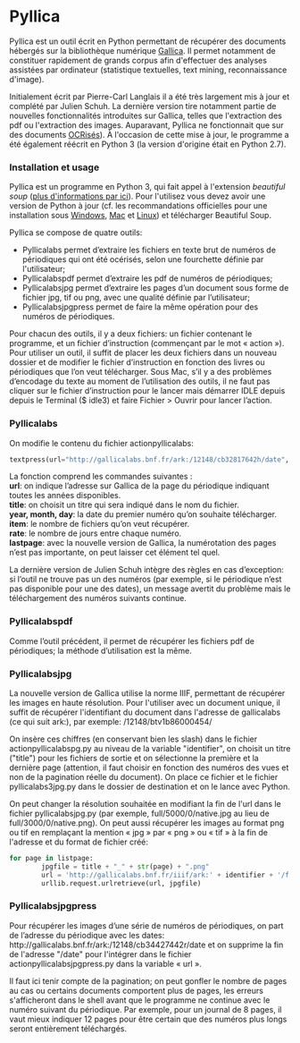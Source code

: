 Pyllica
=======

Pyllica est un outil écrit en Python permettant de récupérer des documents hébergés sur la bibliothèque numérique 
<a href="http://gallica.bnf.fr/">Gallica</a>. Il permet notamment de constituer rapidement de grands corpus afin d'effectuer des analyses assistées par ordinateur (statistique textuelles, text mining, reconnaissance d'image).

Initialement écrit par Pierre-Carl Langlais il a été très largement mis à jour et complété par Julien Schuh. La dernière version tire notamment partie de nouvelles fonctionnalités introduites sur Gallica, telles que l'extraction des pdf ou l'extraction des images. Auparavant, Pyllica ne fonctionnait que sur des documents <a href="https://en.wikipedia.org/wiki/Optical_character_recognition">OCRisés</a>). À l'occasion de cette mise à jour, le programme a été également réécrit en Python 3 (la version d'origine était en Python 2.7).

<h3>Installation et usage</h3>

Pyllica est un programme en Python 3, qui fait appel à l'extension <em>beautiful soup</em> (<a href="http://www.crummy.com/software/BeautifulSoup/)">plus d'informations par ici</a>). Pour l'utilisez vous devez avoir une version de Python à jour (cf. les recommandations officielles pour une installation sous <a href="https://docs.python.org/3/using/windows.html">Windows</a>, <a href="https://docs.python.org/3/using/mac.html">Mac</a> et <a href="https://docs.python.org/3/using/unix.html">Linux</a>) et télécharger Beautiful Soup.

Pyllica se compose de quatre outils:
- Pyllicalabs permet d’extraire les fichiers en texte brut de numéros de périodiques qui ont été océrisés, selon une fourchette définie par l'utilisateur;
- Pyllicalabspdf permet d’extraire les pdf de numéros de périodiques;
- Pyllicalabsjpg permet d’extraire les pages d’un document sous forme de fichier jpg, tif ou png, avec une qualité définie par l’utilisateur;
- Pyllicalabsjpgpress permet de faire la même opération pour des numéros de périodiques.

Pour chacun des outils, il y a deux fichiers: un fichier contenant le programme, et un fichier d’instruction (commençant par le mot « action »). Pour utiliser un outil, il suffit de placer les deux fichiers dans un nouveau dossier et de modifier le fichier d’instruction en fonction des livres ou périodiques que l’on veut télécharger. Sous Mac, s’il y a des problèmes d’encodage du texte au moment de l’utilisation des outils, il ne faut pas cliquer sur le fichier d’instruction pour le lancer mais démarrer IDLE depuis depuis le Terminal ($ idle3) et faire Fichier > Ouvrir pour lancer l’action.

<h3>Pyllicalabs</h3>
On modifie le contenu du fichier actionpyllicalabs:

```python
textpress(url="http://gallicalabs.bnf.fr/ark:/12148/cb32817642h/date", title="lemoderniste", year=1889, month=5, day=25, item=52, rate=7, lastpage=11)
```

La fonction comprend les commandes suivantes :<br/>
        <b>url</b>: on indique l’adresse sur Gallica de la page du périodique indiquant toutes les années disponibles.<br/>
        <b>title</b>: on choisit un titre qui sera indiqué dans le nom du fichier.<br/>
        <b>year, month, day</b>: la date du premier numéro qu’on souhaite télécharger.<br/>
        <b>item</b>: le nombre de fichiers qu’on veut récupérer.<br/>
        <b>rate</b>: le nombre de jours entre chaque numéro.<br/>
        <b>lastpage</b>: avec la nouvelle version de Gallica, la numérotation des pages n’est pas importante, on peut laisser cet élément tel quel.<br/>

La dernière version de Julien Schuh intègre des règles en cas d’exception: si l’outil ne trouve pas un des numéros (par exemple, si le périodique n’est pas disponible pour une des dates), un message avertit du problème mais le téléchargement des numéros suivants continue.

<h3>Pyllicalabspdf</h3>
Comme l’outil précédent, il permet de récupérer les fichiers pdf de périodiques; la méthode d’utilisation est la même.

<h3>Pyllicalabsjpg</h3>
La nouvelle version de Gallica utilise la norme IIIF, permettant de récupérer les images en haute résolution.
Pour l'utiliser avec un document unique, il suffit de récupérer l'identifiant du document dans l'adresse de gallicalabs (ce qui suit ark:), par exemple: /12148/btv1b86000454/

On insère ces chiffres (en conservant bien les slash) dans le fichier actionpyllicalabspg.py au niveau de la variable "identifier", on choisit un titre ("title") pour les fichiers de sortie et on sélectionne la première et la dernière page (attention, il faut choisir en fonction des numéros des vues et non de la pagination réelle du document). On place ce fichier et le fichier pyllicalabs3jpg.py dans le dossier de destination et on le lance avec Python.

On peut changer la résolution souhaitée en modifiant la fin de l'url dans le fichier pyllicalabsjpg.py (par exemple, full/5000/0/native.jpg au lieu de full/3000/0/native.png). On peut aussi récupérer les images au format png ou tif en remplaçant la mention « jpg » par « png » ou « tif » à la fin de l'adresse et du format de fichier créé:

```python
for page in listpage:
        jpgfile = title + "_" + str(page) + ".png"
        url = 'http://gallicalabs.bnf.fr/iiif/ark:' + identifier + '/f' + str(page) + '/full/3000/0/native.png'
        urllib.request.urlretrieve(url, jpgfile)
```

<h3>Pyllicalabsjpgpress</h3>
Pour récupérer les images d’une série de numéros de périodiques, on part de l’adresse du périodique avec les dates: http://gallicalabs.bnf.fr/ark:/12148/cb34427442r/date et on supprime la fin de l'adresse "/date" pour l'intégrer dans le fichier actionpyllicalabsjpgpress.py dans la variable « url ».

Il faut ici tenir compte de la pagination; on peut gonfler le nombre de pages au cas ou certains documents comportent plus de pages, les erreurs s'afficheront dans le shell avant que le programme ne continue avec le numéro suivant du périodique. Par exemple, pour un journal de 8 pages, il vaut mieux indiquer 12 pages pour être certain que des numéros plus longs seront entièrement téléchargés.
